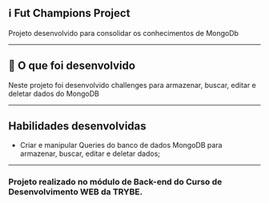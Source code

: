 ## :information_source: Fut Champions Project

Projeto desenvolvido para consolidar os conhecimentos de MongoDb

---

## :link: O que foi desenvolvido

Neste projeto foi desenvolvido challenges para armazenar, buscar, editar e deletar dados do MongoDB

---

## Habilidades desenvolvidas


* Criar e manipular Queries do banco de dados MongoDB para armazenar, buscar, editar e deletar dados;


---


### Projeto realizado no módulo de Back-end do Curso de Desenvolvimento WEB da TRYBE.
